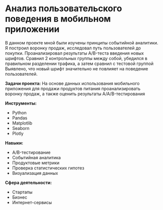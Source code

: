 # Анализ пользовательского поведения в мобильном приложении

В данном проекте мной были изучены принципы событийной аналитики. Я построил
воронку продаж, исследовал путь пользователей до покупки. Проанализировал
результаты A/B-теста введения новых шрифтов. Сравнил 2 контрольных группы между
собой, убедился в правильном разделении трафика, а затем сравнил с тестовой группой
Выявлено, что новый шрифт значительно не повлияет на поведение пользователей.


**Задачи проекта:**
На основе данных использования мобильного приложения для продажи продуктов питания проанализировать воронку продаж, а также оценить результаты A/A/B-тестирования 

**Инструменты:**
- Python
- Pandas
- Matplotlib
- Seaborn
- Plotly

**Навыки:**  

- A/B-тестирование
- Cобытийная аналитика
- Продуктовые метрики
- Проверка статистических гипотез
- Визуализация данных

**Сфера деятельности:**
- Стартапы
- Бизнес
- Интернет-сервисы
